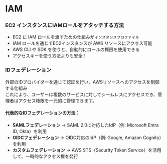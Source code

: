 # IAM

### EC2 インスタンスにIAMロールをアタッチする方法

- EC2 に IAM ロールを渡すための仕組みが`インスタンスプロファイル`
- IAM ロールを通じてEC2インスタンスが AWS リソースにアクセス可能
- AWS CLI や SDK を使うと、自動的にロールの権限を使用できる
- アクセスキーを使う方法よりも安全！

### IDフェデレーション

外部のIDプロバイダーを通じて認証を行い、AWSリソースへのアクセスを制御する仕組み<br>
これにより、ユーザーは複数のサービスに対してシームレスにアクセスでき、管理者はアクセス権限を一元的に管理できます。

#### 代表的なIDフェデレーションの方法：
- **SAMLフェデレーション** → SAML 2.0に対応したIdP（例: Microsoft Entra ID, Okta）を利用
- **OIDCフェデレーション** → OIDC対応のIdP（例: Google, Amazon Cognito）を利用
- **カスタムフェデレーション** → AWS STS（Security Token Service）を活用して、一時的なアクセス権を発行

